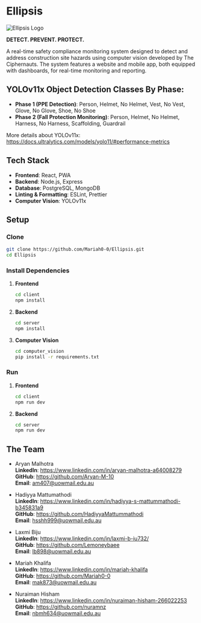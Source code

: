 # Ellipsis


![Ellipsis Logo](https://i.postimg.cc/mZ9y1TqR/Screenshot-2025-03-18-211910.png)

**DETECT. PREVENT. PROTECT.**


A real-time safety compliance monitoring system designed to detect and address construction site hazards using computer vision developed by The Ciphernauts. The system features a website and mobile app, both equipped with dashboards, for real-time monitoring and reporting.


## YOLOv11x Object Detection Classes By Phase:

- **Phase 1 (PPE Detection)**: Person, Helmet, No Helmet, Vest, No Vest, Glove, No Glove, Shoe, No Shoe
- **Phase 2 (Fall Protection Monitoring)**: Person, Helmet, No Helmet, Harness, No Harness, Scaffolding, Guardrail

More details about YOLOv11x: https://docs.ultralytics.com/models/yolo11/#performance-metrics 

## Tech Stack

- **Frontend**: React, PWA
- **Backend**: Node.js, Express
- **Database**: PostgreSQL, MongoDB
- **Linting & Formatting**: ESLint, Prettier
- **Computer Vision**: YOLOv11x

## Setup

### Clone

   ```bash
   git clone https://github.com/Mariah0-0/Ellipsis.git
   cd Ellipsis
   ```

### Install Dependencies

1. **Frontend**

   ```bash
   cd client
   npm install
   ```

2. **Backend**

   ```bash
   cd server
   npm install
   ```

3. **Computer Vision**

   ```bash
   cd computer_vision
   pip install -r requirements.txt
   ```

### Run

1. **Frontend**

   ```bash
   cd client
   npm run dev
   ```

2. **Backend**

   ```bash
   cd server
   npm run dev
   ```

## The Team

- Aryan Malhotra  \
**LinkedIn**: https://www.linkedin.com/in/aryan-malhotra-a64008279  \
**GitHub**: https://github.com/Aryan-M-10  \
**Email**: am407@uowmail.edu.au  

- Hadiyya Mattumathodi  \
**LinkedIn**: https://www.linkedin.com/in/hadiyya-s-mattummathodi-b345831a9  \
**GitHub**: https://github.com/HadiyyaMattummathodi  \
**Email**: hsshh999@uowmail.edu.au

- Laxmi Biju  \
**LinkedIn**: https://www.linkedin.com/in/laxmi-b-iu732/  \
**GitHub**: https://github.com/Lemoneybaee  \
**Email**: lb898@uowmail.edu.au

- Mariah Khalifa  \
**LinkedIn**: https://www.linkedin.com/in/mariah-khalifa  \
**GitHub**: https://github.com/Mariah0-0  \
**Email**: mak873@uowmail.edu.au

- Nuraiman Hisham  \
**LinkedIn**: https://www.linkedin.com/in/nuraiman-hisham-266022253  \
**GitHub**: https://github.com/nuramnz  \
**Email**: nbmh634@uowmail.edu.au 

